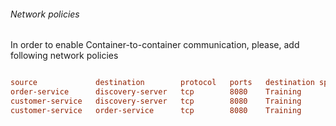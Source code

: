###### Network policies

In order to enable Container-to-container communication, please, add following network policies

```cf network-policies

source             destination        protocol   ports   destination space   destination org
order-service      discovery-server   tcp        8080    Training            grapeup
customer-service   discovery-server   tcp        8080    Training            grapeup
customer-service   order-service      tcp        8080    Training            grapeup
```
